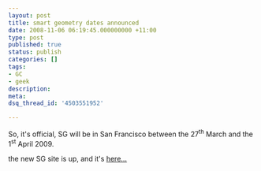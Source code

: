 ```yaml
---
layout: post
title: smart geometry dates announced
date: 2008-11-06 06:19:45.000000000 +11:00
type: post
published: true
status: publish
categories: []
tags:
- GC
- geek
description:
meta:
dsq_thread_id: '4503551952'

---
```

<p>So, it's official, SG will be in San Francisco between the 27<sup>th</sup> March and the 1<sup>st</sup> April 2009.</p>
<p>the new SG site is up, and it's <a href="http://www.smartgeometry.org/node/56" target="_blank">here... </a></p>

